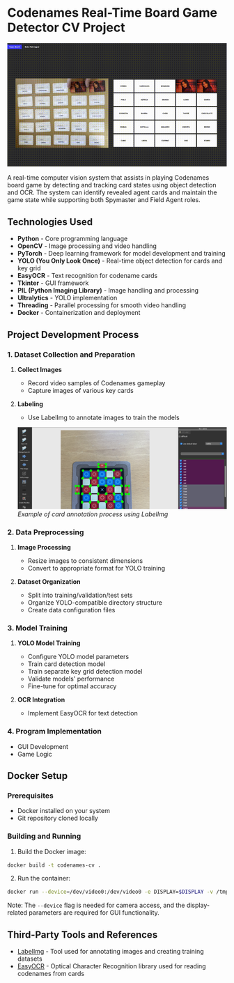 # Codenames Real-Time Board Game Detector CV Project

![Project Demo](resources/showcase.gif)

A real-time computer vision system that assists in playing Codenames board game by detecting and tracking card states using object detection and OCR. The system can identify revealed agent cards and maintain the game state while supporting both Spymaster and Field Agent roles.

## Technologies Used

- **Python** - Core programming language
- **OpenCV** - Image processing and video handling
- **PyTorch** - Deep learning framework for model development and training
- **YOLO (You Only Look Once)** - Real-time object detection for cards and key grid
- **EasyOCR** - Text recognition for codename cards
- **Tkinter** - GUI framework
- **PIL (Python Imaging Library)** - Image handling and processing
- **Ultralytics** - YOLO implementation
- **Threading** - Parallel processing for smooth video handling
- **Docker** - Containerization and deployment

## Project Development Process

### 1. Dataset Collection and Preparation

1. **Collect Images**
   - Record video samples of Codenames gameplay
   - Capture images of various key cards

2. **Labeling**
   - Use LabelImg to annotate images to train the models

   ![LabelImg Screenshot](resources/labelImg_screenshot.png)
    *Example of card annotation process using LabelImg*

### 2. Data Preprocessing

1. **Image Processing**
   - Resize images to consistent dimensions
   - Convert to appropriate format for YOLO training

2. **Dataset Organization**
   - Split into training/validation/test sets
   - Organize YOLO-compatible directory structure
   - Create data configuration files

### 3. Model Training

1. **YOLO Model Training**
   - Configure YOLO model parameters
   - Train card detection model
   - Train separate key grid detection model
   - Validate models' performance
   - Fine-tune for optimal accuracy

2. **OCR Integration**
   - Implement EasyOCR for text detection

### 4. Program Implementation

- GUI Development
- Game Logic

## Docker Setup

### Prerequisites
- Docker installed on your system
- Git repository cloned locally

### Building and Running

1. Build the Docker image:
```bash
docker build -t codenames-cv .
```

2. Run the container:
```bash
docker run --device=/dev/video0:/dev/video0 -e DISPLAY=$DISPLAY -v /tmp/.X11-unix:/tmp/.X11-unix codenames-cv
```

Note: The `--device` flag is needed for camera access, and the display-related parameters are required for GUI functionality.

## Third-Party Tools and References

- [LabelImg](https://github.com/tzutalin/labelImg) - Tool used for annotating images and creating training datasets
- [EasyOCR](https://github.com/JaidedAI/EasyOCR) - Optical Character Recognition library used for reading codenames from cards